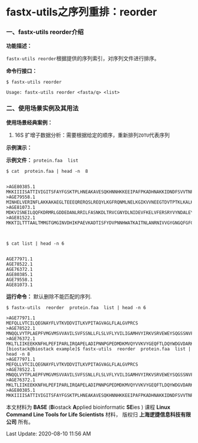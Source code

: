 # fastx-utils之序列重排：reorder

### 一、fastx-utils reorder介绍

**功能描述：**

`fastx-utils reorder`根据提供的序列索引，对序列文件进行排序。

**命令行接口：**

    $ fastx-utils reorder
    
    Usage: fastx-utils reorder <fasta/q> <list>

### 二、使用场景实例及其用法

**使用场景经典案例：**

1.  16S 扩增子数据分析：需要根据给定的顺序，重新排列`ZOTU`代表序列


**示例演示：**

**示例文件：** `protein.faa  list`

    $ cat  protein.faa | head -n  8


    >AGE80385.1
    MKKIIIISATTIVIGITSFAYFGSKTPLHNEAKAVESQKHNNHKKEEIPAFPKADHNAKKIDNDFSVVTNPKSNLVLINKHRKLPDGYIPEDLTRPNVPFISPKDKEKTLLRKDAAEALENMFKAAKKEGLDLTAVSGYRSYKRQKSLHDTYVRRQGKAEANSVSAIPGTSEHQTGLAMDISSKSAKFQLEPIFGETAEGKWVAEHAHEFGFVIRYLEDKTDTTEYAYEPWHLRYVGNPYATYLYKHHLTLEEAMEDKK
    >AGE79558.1
    MINHELVERINFLAKKAKAEGLTEEEQRERQSLREQYLKGFRQNMLNELKGIKVVNEEGTDVTPTKLKALKKQDNAKLN
    >AGE81073.1
    MDKVISNEILQQFKDRMRLGDDEDANLRRILFASNKDLTRVCGNYDLNIDEVFKELVFERSRYVYNDALEYFDKNFLSQINSLSIGKALEAIKLDGD
    >AGE81522.1
    MKKTILTTTAALTMMGTGMGINVDHIKPAEVKADTISFYDVPNNHWATKAITNLANRNIVVGYGNGQFGFGDNVTRGQVARMIYNYLKPADAGNFKNPFSDIKGHMFEKEILALAKVGIIKGYGEGKFGPDDILTREQMAQVLTNAFKFEGTKKTSFVDVDKNSWSYKAIGALEEKGVTIGTGGNMYSPTSVVTREQYSQFLFNSINVIEKETKPEEKPNTGGEVKPEEKPNTGGEVKPEEKPNTGEETKPVNIPEWLETSLATNDFTFTQAWYDGSEAINKAASTNAQQIVKNINSKYGTNLKYSEVGAIVQLVDGAREQLWLAGMNVNDFRVTFRVSNNAMIELTKELVTLVNSDLNLDQEIQEIPSAPMKIKNVEKGDYKIRISPAMADQMITIIIEKK



    $ cat list | head -n 6


    AGE77971.1
    AGE78522.1
    AGE76372.1
    AGE80385.1
    AGE79558.1
    AGE81073.1



**运行命令：** 默认删除不能匹配的序列.

    $ fastx-utils  reorder  protein.faa  list | head -n 6

    >AGE77971.1
    MEFQLLVTCILQEGNAYFLVTKVDDVITLKVPITAGVAGLFLALGVPRCS
    >AGE78522.1
    MNQQLVYTPLAEPFVMGVMSVVAVILSVFSSNLLFLSLVFLYVILIGAMHVYIRKVSRVEWEYSQGSSNVFIGETNMCKMKISNKSIFPILNIVFRFKCENKLTWNHDEINKNYSTGSNYYMNFNLKGRESVSFDLQAVALKRGIAKWEEVEIVITDPFGFITNHITYKQVGTPSYLVLPAVPKMQVPELQEWSRGFRKAMSSPLYDETKVMGVKSYENEDFRSIHWSATAKTGTITAKKYERTQSDKYAIYLNLQNKSGISLRNDTEELIELTAGICKQLLMQNCSFEVWINSVKDNGLLHIKNGHNRKHLQNVLKVLASISDQDTPVSSTYFYTAGFRRKELDAVPLILGTSPKKYSRTNKWVVIKE
    >AGE76372.1
    MKLTLIIKEEKKNFHLPEFIPARLIRQAPELADIPNNPGPEDMDKMVQYVVKVYGEQFTLDQYWDGVDARKFLSTTSDVINAIINETVGAAGGTPGTGEETNPNA
    [biostack@biostack example]$ fastx-utils  reorder  protein.faa  list | head -n 8
    >AGE77971.1
    MEFQLLVTCILQEGNAYFLVTKVDDVITLKVPITAGVAGLFLALGVPRCS
    >AGE78522.1
    MNQQLVYTPLAEPFVMGVMSVVAVILSVFSSNLLFLSLVFLYVILIGAMHVYIRKVSRVEWEYSQGSSNVFIGETNMCKMKISNKSIFPILNIVFRFKCENKLTWNHDEINKNYSTGSNYYMNFNLKGRESVSFDLQAVALKRGIAKWEEVEIVITDPFGFITNHITYKQVGTPSYLVLPAVPKMQVPELQEWSRGFRKAMSSPLYDETKVMGVKSYENEDFRSIHWSATAKTGTITAKKYERTQSDKYAIYLNLQNKSGISLRNDTEELIELTAGICKQLLMQNCSFEVWINSVKDNGLLHIKNGHNRKHLQNVLKVLASISDQDTPVSSTYFYTAGFRRKELDAVPLILGTSPKKYSRTNKWVVIKE
    >AGE76372.1
    MKLTLIIKEEKKNFHLPEFIPARLIRQAPELADIPNNPGPEDMDKMVQYVVKVYGEQFTLDQYWDGVDARKFLSTTSDVINAIINETVGAAGGTPGTGEETNPNA
    >AGE80385.1
    MKKIIIISATTIVIGITSFAYFGSKTPLHNEAKAVESQKHNNHKKEEIPAFPKADHNAKKIDNDFSVVTNPKSNLVLINKHRKLPDGYIPEDLTRPNVPFISPKDKEKTLLRKDAAEALENMFKAAKKEGLDLTAVSGYRSYKRQKSLHDTYVRRQGKAEANSVSAIPGTSEHQTGLAMDISSKSAKFQLEPIFGETAEGKWVAEHAHEFGFVIRYLEDKTDTTEYAYEPWHLRYVGNPYATYLYKHHLTLEEAMEDKK


本文材料为 **BASE** (**B**iostack **A**pplied bioinformatic **SE**ies ) 课程 **Linux Command Line Tools for Life Scientists** 材料， 版权归 **上海逻捷信息科技有限公司** 所有。

Last Update: 2020-08-10 11:56 AM

